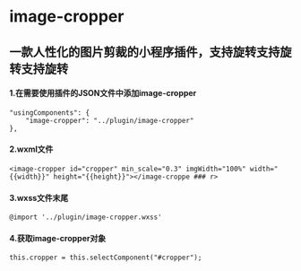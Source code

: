 # image-cropper
一款人性化的图片剪裁的小程序插件，支持旋转支持旋转支持旋转
----
 #### 1.在需要使用插件的JSON文件中添加image-cropper
	"usingComponents": {
		"image-cropper": "../plugin/image-cropper"
	},
 #### 2.wxml文件
	<image-cropper id="cropper" min_scale="0.3" imgWidth="100%" width="{{width}}" height="{{height}}"></image-croppe ### r>
 #### 3.wxss文件末尾 
	@import '../plugin/image-cropper.wxss'  
 #### 4.获取image-cropper对象
	this.cropper = this.selectComponent("#cropper"); 
